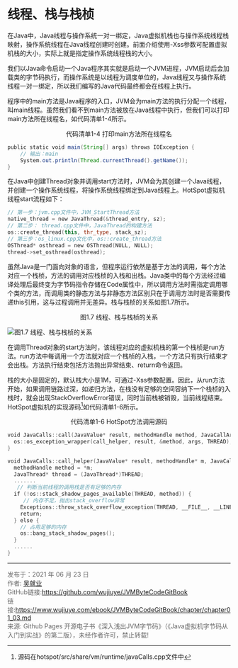 # 线程、栈与栈桢

在Java中，Java线程与操作系统一对一绑定，Java虚拟机栈也与操作系统线程栈映射，操作系统线程在Java线程创建时创建。前面介绍使用-Xss参数可配置虚拟机栈的大小，实际上就是指定操作系统线程栈的大小。

 我们以Java命令启动一个Java程序其实就是启动一个JVM进程，JVM启动后会加载类的字节码执行，而操作系统是以线程为调度单位的，Java线程又与操作系统线程一对一绑定，所以我们编写的Java代码最终都会在线程上执行。

 程序中的main方法是Java程序的入口，JVM会为main方法的执行分配一个线程，叫main线程。虽然我们看不到main方法被放在Java线程中执行，但我们可以打印main方法所在线程名，如代码清单1-4所示。

<center>代码清单1-4 打印main方法所在线程名</center>

```java
public static void main(String[] args) throws IOException {  
    // 输出：main  
    System.out.println(Thread.currentThread().getName());  
}
```

在Java中创建Thread对象并调用start方法时，JVM会为其创建一个Java线程，并创建一个操作系统线程，将操作系统线程绑定到Java线程上。HotSpot虚拟机线程start流程如下：

```c++
// 第一步：jvm.cpp文件中，JVM_StartThread方法  
native_thread = new JavaThread(&thread_entry, sz);  
// 第二步： thread.cpp文件中，JavaThread的构建方法  
os::create_thread(this, thr_type, stack_sz);  
// 第三步：os_linux.cpp文化中，os::create_thread方法  
OSThread* osthread = new OSThread(NULL, NULL);  
thread->set_osthread(osthread);  
```

虽然Java是一门面向对象的语言，但程序运行依然是基于方法的调用，每个方法对应一个栈桢，方法的调用对应栈桢的入栈和出栈。Java类中的每个方法经过编译处理后最终变为字节码指令存储在Code属性中，所以调用方法时需指定调用哪个类的方法，而调用类的静态方法与非静态方法区别只在于调用方法时是否需要传递this引用，这与过程调用并无差异。栈与栈桢的关系如图1.7所示。 

<center>图1.7 线程、栈与栈桢的关系</center>

![图1.7 线程、栈与栈桢的关系](images/ch01_03_01.jpg) 

 在调用Thread对象的start方法时，该线程对应的虚拟机栈的第一个栈桢是run方法。run方法中每调用一个方法就对应一个栈桢的入栈，一个方法只有执行结束才会出栈。方法执行结束包括方法抛出异常结束、return命令返回。

栈的大小是固定的，默认栈大小是1M，可通过-Xss参数配置。因此，从run方法开始，如果调用链路过深，如递归方法，在栈没有足够的空间容纳下一个栈桢的入栈时，就会出现StackOverflowError错误，同时当前栈被销毁，当前线程结束。HotSpot虚拟机的实现源码[^1]如代码清单1-6所示。

<center>代码清单1-6 HotSpot方法调用源码</center>

```c++
void JavaCalls::call(JavaValue* result, methodHandle method, JavaCallArguments* args, TRAPS) {  
  os::os_exception_wrapper(call_helper, result, &method, args, THREAD);  
}  

void JavaCalls::call_helper(JavaValue* result, methodHandle* m, JavaCallArguments* args, TRAPS) {  
  methodHandle method = *m;  
  JavaThread* thread = (JavaThread*)THREAD;  
  .......  
   // 判断当前线程的调用栈是否有足够的内存  
  if (!os::stack_shadow_pages_available(THREAD, method)) {  
     // 内存不足，抛出stack_overflow异常  
    Exceptions::throw_stack_overflow_exception(THREAD, __FILE__, __LINE__, method);  
    return;  
  } else {  
    // 占用足够的内存  
    os::bang_stack_shadow_pages();  
  }  
  ......  
}   
```

---

[^1]: 源码在hotspot/src/share/vm/runtime/javaCalls.cpp文件中

<font color= #666666>发布于：2021 年 06 月 23 日</font><br><font color= #666666>作者: [吴就业](https://www.wujiuye.com/)</font><br><font color= #666666>GitHub链接:https://github.com/wujiuye/JVMByteCodeGitBook</font><br><font color= #666666>链接:https://www.wujiuye.com/ebook/JVMByteCodeGitBook/chapter/chapter01_03.md</font><br><font color= #666666>来源: Github Pages 开源电子书《深入浅出JVM字节码》（《Java虚拟机字节码从入门到实战》的第二版），未经作者许可，禁止转载!</font><br>